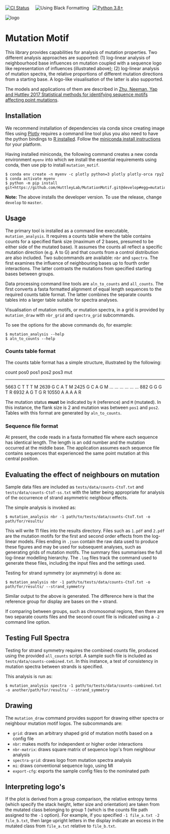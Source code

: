 [![CI Status](https://github.com/HuttleyLab/MutationMotif/workflows/CI/badge.svg?branch=develop)](https://github.com/HuttleyLab/MutationMotif/actions?workflow=CI)
    ![Using Black
Formatting](https://img.shields.io/badge/code%20style-black-000000.svg)
  [![Python
3.8+](https://img.shields.io/pypi/pyversions/cogent3)](https://www.python.org/downloads/release/python-360/)


![logo](https://ndownloader.figstatic.com/files/23575181)

# Mutation Motif


This library provides capabilities for analysis of mutation properties.
Two different analysis approaches are supported: (1) log-linear analysis
of neighbourhood base influences on mutation coupled with a sequence
logo like representation of influences (illustrated above); (2)
log-linear analysis of mutation spectra, the relative proportions of
different mutation directions from a starting base. A logo-like
visualisation of the latter is also supported.

The models and applications of them are described in [Zhu, Neeman, Yap
and Huttley 2017 Statistical methods for identifying sequence motifs
affecting point
mutations](https://www.ncbi.nlm.nih.gov/pubmed/27974498).

## Installation

We recommend installation of dependencies via conda since creating image
files using [Plotly](https://plot.ly/python/) requires a command line
tool plus you also need to have the python bindings to [R
installed](https://rpy2.readthedocs.io/en/latest/overview.html#installation).
Follow the [miniconda install
instructions](https://docs.conda.io/en/latest/miniconda.html) for your
platform.

Having installed miniconda, the following command creates a new conda
environment `myenv` into which we install the essential requirements
using conda, then use pip to install `mutation_motif`.

```
$ conda env create -n myenv -c plotly python=3 plotly plotly-orca rpy2
$ conda activate myenv
$ python -m pip install git+https://github.com/HuttleyLab/MutationMotif.git@develop#egg=mutation_motif
```

**Note:** The above installs the developer version. To use the release, change
`develop` to `master`.

## Usage

The primary tool is installed as a command line executable,
`mutation_analysis`. It requires a counts table where the table contains
counts for a specified flank size (maximum of 2 bases, presumed to be
either side of the mutated base). It assumes the counts all reflect a
specific mutation direction (e.g. A to G) and that counts from a control
distribution are also included. Two subcommands are available: `nbr` and
`spectra`. The first examines the influence of neighbouring bases up to
fourth order interactions. The latter contrasts the mutations from
specified starting bases between groups.

Data processing command line tools are `aln_to_counts` and `all_counts`.
The first converts a fasta formatted alignment of equal length sequences
to the required counts table format. The latter combines the separate
counts tables into a larger table suitable for spectra analyses.

Visualisation of mutation motifs, or mutation spectra, in a grid is
provided by `mutation_draw` with `nbr_grid` and `spectra_grid`
subcommands.

To see the options for the above commands do, for example:
```
$ mutation_analysis --help
$ aln_to_counts --help
```

### Counts table format

The counts table format has a simple structure, illustrated by the
following:

  count   pos0   pos1   pos2   pos3   mut
  ------- ------ ------ ------ ------ ------
  5663    C      T      T      T      M
  2639    G      C      A      T      M
  2425    G      C      A      G      M
  \...    \...   \...   \...   \...   \...
  882     G      G      G      T      R
  6932    A      G      T      G      R
  10550   A      A      A      A      R

The mutation status **must** be indicated by `R` (reference) and `M`
(mutated). In this instance, the flank size is 2 and mutation was
between `pos1` and `pos2`. Tables with this format are generated by
`aln_to_counts`.

### Sequence file format

At present, the code reads in a fasta formatted file where each sequence
has identical length. The length is an odd number and the mutation
occurred at the middle base. The application assumes each sequence file
contains sequences that experienced the same point mutation at this
central position.

## Evaluating the effect of neighbours on mutation

Sample data files are included as `tests/data/counts-CtoT.txt` and
`tests/data/counts-CtoT-ss.txt` with the latter being appropriate for
analysis of the occurrence of strand asymmetric neighbour effects.


The simple analysis is invoked as:
```
$ mutation_analysis nbr -1 path/to/tests/data/counts-CtoT.txt -o path/for/results/
```

This will write 11 files into the results directory. Files such as
`1.pdf` and `2.pdf` are the mutation motifs for the first and second
order effects from the log-linear models. Files ending in `.json`
contain the raw data used to produce these figures and may be used for
subsequent analyses, such as generating grids of mutation motifs. The
summary files summarises the full log-linear modelling hierarchy. The
`.log` files track the command used to generate these files, including
the input files and the settings used.

Testing for strand symmetry (or asymmetry) is done as:
```
$ mutation_analysis nbr -1 path/to/tests/data/counts-CtoT.txt -o path/for/results/ --strand_symmetry
```
Similar output to the above is generated. The difference here is that
the reference group for display are bases on the `+` strand.

If comparing between groups, such as chromosomal regions, then there are
two separate counts files and the second count file is indicated using a
`-2` command line option.

## Testing Full Spectra

Testing for strand symmetry requires the combined counts file, produced
using the provided `all_counts` script. A sample such file is included
as `tests/data/counts-combined.txt`. In this instance, a test of
consistency in mutation spectra between strands is specified.

This analysis is run as:
```
$ mutation_analysis spectra -1 path/to/tests/data/counts-combined.txt -o another/path/for/results/ --strand_symmetry
```
## Drawing

The `mutation_draw` command provides support for drawing either spectra
or neighbour mutation motif logos. The subcommands are:

-   `grid`: draws an arbitrary shaped grid of mutation motifs based on a
    config file
-   `nbr`: makes motifs for independent or higher order interactions
-   `nbr-matrix`: draws square matrix of sequence logo\'s from neighbour
    analysis
-   `spectra-grid`: draws logo from mutation spectra analysis
-   `mi`: draws conventional sequence logo, using MI
-   `export-cfg`: exports the sample config files to the nominated path

## Interpreting logo\'s

If the plot is derived from a group comparison, the relative entropy
terms (which specify the stack height, letter size and orientation) are
taken from the mutated class belonging to group 1 (which is the counts
file path assigned to the `-1` option). For example, if you specified
`-1 file_a.txt -2 file_b.txt`, then large upright letters in the display
indicate an excess in the mutated class from `file_a.txt` relative to
`file_b.txt`.
